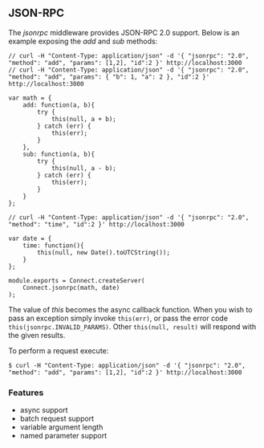 ## JSON-RPC

The _jsonrpc_ middleware provides JSON-RPC 2.0 support. Below is an example exposing the _add_ and _sub_ methods:

    // curl -H "Content-Type: application/json" -d '{ "jsonrpc": "2.0", "method": "add", "params": [1,2], "id":2 }' http://localhost:3000
	// curl -H "Content-Type: application/json" -d '{ "jsonrpc": "2.0", "method": "add", "params": { "b": 1, "a": 2 }, "id":2 }' http://localhost:3000

	var math = {
	    add: function(a, b){
	        try {
	            this(null, a + b);
	        } catch (err) {
	            this(err);
	        }
	    },
	    sub: function(a, b){
	        try {
	            this(null, a - b);
	        } catch (err) {
	            this(err);
	        }
	    }
	};

	// curl -H "Content-Type: application/json" -d '{ "jsonrpc": "2.0", "method": "time", "id":2 }' http://localhost:3000

	var date = {
	    time: function(){
	        this(null, new Date().toUTCString());
	    }
	};

	module.exports = Connect.createServer(
	    Connect.jsonrpc(math, date)
	);

The value of _this_ becomes the async callback function. When you wish to pass an exception simply invoke `this(err)`, or pass the error code `this(jsonrpc.INVALID_PARAMS)`. Other `this(null, result)` will respond with the given results.

To perform a request execute:

    $ curl -H "Content-Type: application/json" -d '{ "jsonrpc": "2.0", "method": "add", "params": [1,2], "id":2 }' http://localhost:3000

### Features

  * async support
  * batch request support
  * variable argument length
  * named parameter support
